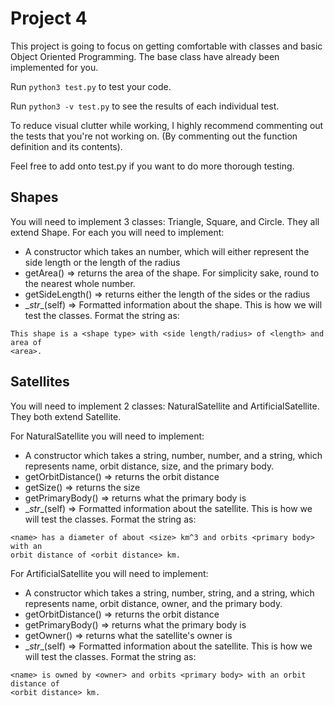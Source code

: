 # Project 4
This project is going to focus on getting comfortable with classes and basic
Object Oriented Programming. The base class have already been implemented for
you.

Run `python3 test.py` to test your code.

Run `python3 -v test.py` to see the results of each individual test.

To reduce visual clutter while working, I highly recommend commenting out
the tests that you're not working on. (By commenting out the function definition and its contents).

Feel free to add onto test.py if you want to do more thorough testing.

Shapes
---------
You will need to implement 3 classes: Triangle, Square, and Circle. They all
extend Shape. For each you will need to implement:
* A constructor which takes an number, which will either represent the side
length or the length of the radius
* getArea() => returns the area of the shape. For simplicity sake, round to the
nearest whole number.
* getSideLength() => returns either the length of the sides or the radius
* \__str__(self) => Formatted information about the shape. This is how we will
test the classes. Format the string as:
```
This shape is a <shape type> with <side length/radius> of <length> and area of
<area>.
```

Satellites
---------
You will need to implement 2 classes: NaturalSatellite and ArtificialSatellite.
They both extend Satellite.

For NaturalSatellite you will need to implement:
* A constructor which takes a string, number, number, and a string, which
represents name, orbit distance, size, and the primary body.
* getOrbitDistance() => returns the orbit distance
* getSize() => returns the size
* getPrimaryBody() => returns what the primary body is
* \__str__(self) => Formatted information about the satellite. This is how we
will test the classes. Format the string as:
```
<name> has a diameter of about <size> km^3 and orbits <primary body> with an
orbit distance of <orbit distance> km.
```

For ArtificialSatellite you will need to implement:
* A constructor which takes a string, number, string, and a string, which
represents name, orbit distance, owner, and the primary body.
* getOrbitDistance() => returns the orbit distance
* getPrimaryBody() => returns what the primary body is
* getOwner() => returns what the satellite's owner is
* \__str__(self) => Formatted information about the satellite. This is how we
will test the classes. Format the string as:
```
<name> is owned by <owner> and orbits <primary body> with an orbit distance of
<orbit distance> km.
```
